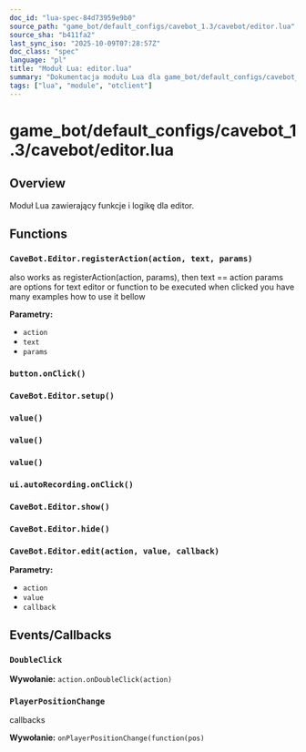 ```yaml
---
doc_id: "lua-spec-84d73959e9b0"
source_path: "game_bot/default_configs/cavebot_1.3/cavebot/editor.lua"
source_sha: "b411fa2"
last_sync_iso: "2025-10-09T07:28:57Z"
doc_class: "spec"
language: "pl"
title: "Moduł Lua: editor.lua"
summary: "Dokumentacja modułu Lua dla game_bot/default_configs/cavebot_1.3/cavebot/editor.lua"
tags: ["lua", "module", "otclient"]
---
```


# game_bot/default_configs/cavebot_1.3/cavebot/editor.lua

## Overview

Moduł Lua zawierający funkcje i logikę dla editor.

## Functions

### `CaveBot.Editor.registerAction(action, text, params)`

also works as registerAction(action, params), then text == action params are options for text editor or function to be executed when clicked you have many examples how to use it bellow

**Parametry:**

- `action`
- `text`
- `params`

### `button.onClick()`

### `CaveBot.Editor.setup()`

### `value()`

### `value()`

### `value()`

### `ui.autoRecording.onClick()`

### `CaveBot.Editor.show()`

### `CaveBot.Editor.hide()`

### `CaveBot.Editor.edit(action, value, callback)`

**Parametry:**

- `action`
- `value`
- `callback`

## Events/Callbacks

### `DoubleClick`

**Wywołanie:** `action.onDoubleClick(action)`

### `PlayerPositionChange`

callbacks

**Wywołanie:** `onPlayerPositionChange(function(pos)`
